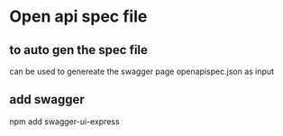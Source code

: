 # Open api spec file

## to auto gen the spec file
 

can be used to genereate the swagger page
openapispec.json as input
## add swagger 
npm add swagger-ui-express